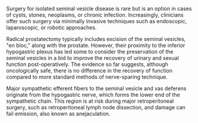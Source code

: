 Surgery for isolated seminal vesicle disease is rare but is an option in cases of cysts, stones, neoplasms, or chronic infection. Increasingly, clinicians offer such surgery via minimally invasive techniques such as endoscopic, laparoscopic, or robotic approaches.

Radical prostatectomy typically includes excision of the seminal vesicles, "en bloc," along with the prostate. However, their proximity to the inferior hypogastric plexus has led some to consider the preservation of the seminal vesicles in a bid to improve the recovery of urinary and sexual function post-operatively. The evidence so far suggests, although oncologically safe, there is no difference in the recovery of function compared to more standard methods of nerve-sparing technique.

Major sympathetic efferent fibers to the seminal vesicle and vas deferens originate from the hypogastric nerve, which forms the lower end of the sympathetic chain. This region is at risk during major retroperitoneal surgery, such as retroperitoneal lymph node dissection, and damage can fail emission, also known as anejaculation.
